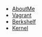 * [AboutMe](/AboutMe.md)
* [Vagrant](/Vagrant.md)
* [Berkshelf](/Berkshelf.md)
* [Kernel](/Kernel.md)

